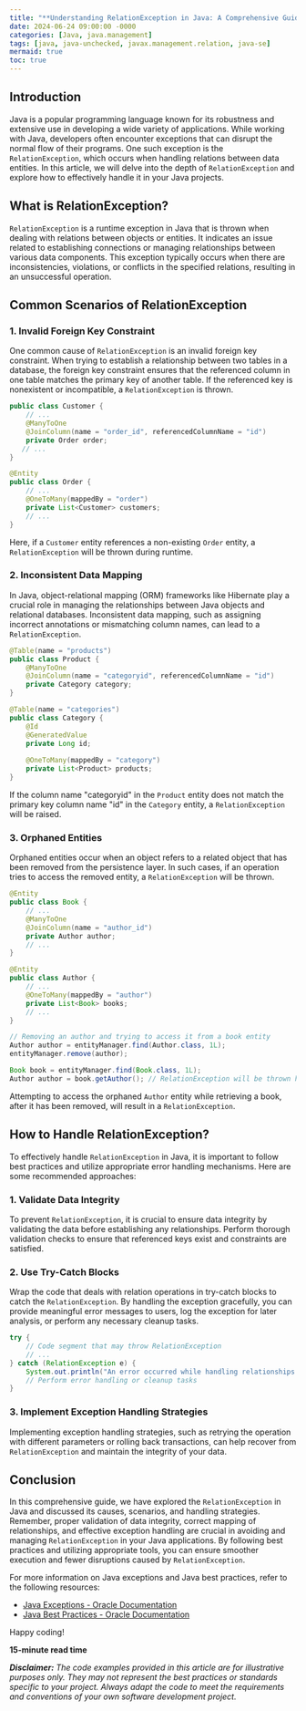 ```yaml
---
title: "**Understanding RelationException in Java: A Comprehensive Guide**"
date: 2024-06-24 09:00:00 -0000
categories: [Java, java.management]
tags: [java, java-unchecked, javax.management.relation, java-se]
mermaid: true
toc: true
---
```



## Introduction

Java is a popular programming language known for its robustness and extensive use in developing a wide variety of applications. While working with Java, developers often encounter exceptions that can disrupt the normal flow of their programs. One such exception is the `RelationException`, which occurs when handling relations between data entities. In this article, we will delve into the depth of `RelationException` and explore how to effectively handle it in your Java projects.

## What is RelationException?

`RelationException` is a runtime exception in Java that is thrown when dealing with relations between objects or entities. It indicates an issue related to establishing connections or managing relationships between various data components. This exception typically occurs when there are inconsistencies, violations, or conflicts in the specified relations, resulting in an unsuccessful operation.

## Common Scenarios of RelationException

### 1. Invalid Foreign Key Constraint

One common cause of `RelationException` is an invalid foreign key constraint. When trying to establish a relationship between two tables in a database, the foreign key constraint ensures that the referenced column in one table matches the primary key of another table. If the referenced key is nonexistent or incompatible, a `RelationException` is thrown.

```java
public class Customer {
    // ...
    @ManyToOne
    @JoinColumn(name = "order_id", referencedColumnName = "id")
    private Order order;
   // ...
}

@Entity
public class Order {
    // ...
    @OneToMany(mappedBy = "order")
    private List<Customer> customers;
    // ...
}
```

Here, if a `Customer` entity references a non-existing `Order` entity, a `RelationException` will be thrown during runtime.

### 2. Inconsistent Data Mapping

In Java, object-relational mapping (ORM) frameworks like Hibernate play a crucial role in managing the relationships between Java objects and relational databases. Inconsistent data mapping, such as assigning incorrect annotations or mismatching column names, can lead to a `RelationException`.

```java
@Table(name = "products")
public class Product {
    @ManyToOne
    @JoinColumn(name = "categoryid", referencedColumnName = "id")
    private Category category;
}

@Table(name = "categories")
public class Category {
    @Id
    @GeneratedValue
    private Long id;
    
    @OneToMany(mappedBy = "category")
    private List<Product> products;
}
```

If the column name "categoryid" in the `Product` entity does not match the primary key column name "id" in the `Category` entity, a `RelationException` will be raised.

### 3. Orphaned Entities

Orphaned entities occur when an object refers to a related object that has been removed from the persistence layer. In such cases, if an operation tries to access the removed entity, a `RelationException` will be thrown.

```java
@Entity
public class Book {
    // ...
    @ManyToOne
    @JoinColumn(name = "author_id")
    private Author author;
    // ...
}

@Entity
public class Author {
    // ...
    @OneToMany(mappedBy = "author")
    private List<Book> books;
    // ...
}

// Removing an author and trying to access it from a book entity
Author author = entityManager.find(Author.class, 1L);
entityManager.remove(author);

Book book = entityManager.find(Book.class, 1L);
Author author = book.getAuthor(); // RelationException will be thrown here
```

Attempting to access the orphaned `Author` entity while retrieving a book, after it has been removed, will result in a `RelationException`.

## How to Handle RelationException?

To effectively handle `RelationException` in Java, it is important to follow best practices and utilize appropriate error handling mechanisms. Here are some recommended approaches:

### 1. Validate Data Integrity

To prevent `RelationException`, it is crucial to ensure data integrity by validating the data before establishing any relationships. Perform thorough validation checks to ensure that referenced keys exist and constraints are satisfied.

### 2. Use Try-Catch Blocks

Wrap the code that deals with relation operations in try-catch blocks to catch the `RelationException`. By handling the exception gracefully, you can provide meaningful error messages to users, log the exception for later analysis, or perform any necessary cleanup tasks.

```java
try {
    // Code segment that may throw RelationException
    // ...
} catch (RelationException e) {
    System.out.println("An error occurred while handling relationships: " + e.getMessage());
    // Perform error handling or cleanup tasks
}
```

### 3. Implement Exception Handling Strategies

Implementing exception handling strategies, such as retrying the operation with different parameters or rolling back transactions, can help recover from `RelationException` and maintain the integrity of your data.

## Conclusion

In this comprehensive guide, we have explored the `RelationException` in Java and discussed its causes, scenarios, and handling strategies. Remember, proper validation of data integrity, correct mapping of relationships, and effective exception handling are crucial in avoiding and managing `RelationException` in your Java applications. By following best practices and utilizing appropriate tools, you can ensure smoother execution and fewer disruptions caused by `RelationException`.

For more information on Java exceptions and Java best practices, refer to the following resources:

- [Java Exceptions - Oracle Documentation](https://docs.oracle.com/en/java/javase/15/docs/api/java.base/java/lang/Exception.html)
- [Java Best Practices - Oracle Documentation](https://www.oracle.com/java/technologies/javase/codeconventions-best-practices.html)

Happy coding!

**15-minute read time**

***Disclaimer:*** *The code examples provided in this article are for illustrative purposes only. They may not represent the best practices or standards specific to your project. Always adapt the code to meet the requirements and conventions of your own software development project.*